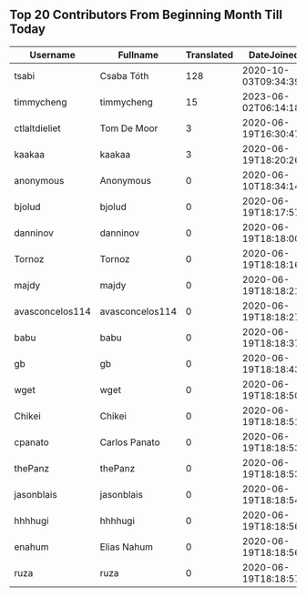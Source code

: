 ## Top 20 Contributors From Beginning Month Till Today ##
|Username|Fullname|Translated|DateJoined|Language|
|--------|--------|----------|----------|-------|
|tsabi|Csaba Tóth|128|2020-10-03T09:34:39.|hu|
|timmycheng|timmycheng|15|2023-06-02T06:14:18.|zh_Hans|
|ctlaltdieliet|Tom De Moor|3|2020-06-19T16:30:47Z|nl|
|kaakaa|kaakaa|3|2020-06-19T18:20:26Z|ja|
|anonymous|Anonymous|0|2020-06-10T18:34:14.||
|bjolud|bjolud|0|2020-06-19T18:17:57.||
|danninov|danninov|0|2020-06-19T18:18:00.||
|Tornoz|Tornoz|0|2020-06-19T18:18:16.|br|
|majdy|majdy|0|2020-06-19T18:18:21.||
|avasconcelos114|avasconcelos114|0|2020-06-19T18:18:27Z||
|babu|babu|0|2020-06-19T18:18:37.||
|gb|gb|0|2020-06-19T18:18:43.||
|wget|wget|0|2020-06-19T18:18:50Z|ro|
|Chikei|Chikei|0|2020-06-19T18:18:51Z|zh_Hant|
|cpanato|Carlos Panato|0|2020-06-19T18:18:53Z||
|thePanz|thePanz|0|2020-06-19T18:18:53Z|it|
|jasonblais|jasonblais|0|2020-06-19T18:18:54Z||
|hhhhugi|hhhhugi|0|2020-06-19T18:18:56.||
|enahum|Elias  Nahum|0|2020-06-19T18:18:56Z|es|
|ruza|ruza|0|2020-06-19T18:18:57.||

